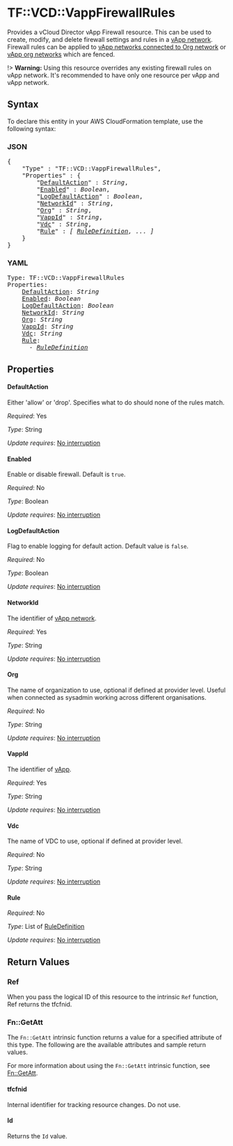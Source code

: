 # TF::VCD::VappFirewallRules

Provides a vCloud Director vApp Firewall resource. This can be used to create,
modify, and delete firewall settings and rules in a [vApp network](/docs/providers/vcd/r/vapp_network.html).
Firewall rules can be applied to [vApp networks connected to Org network](/docs/providers/vcd/r/vapp_network.html) or [vApp org networks](/docs/providers/vcd/r/vapp_org_network.html) which are fenced. 

!> **Warning:** Using this resource overrides any existing firewall rules on vApp network. It's recommended to have only one resource per vApp and vApp network.

## Syntax

To declare this entity in your AWS CloudFormation template, use the following syntax:

### JSON

<pre>
{
    "Type" : "TF::VCD::VappFirewallRules",
    "Properties" : {
        "<a href="#defaultaction" title="DefaultAction">DefaultAction</a>" : <i>String</i>,
        "<a href="#enabled" title="Enabled">Enabled</a>" : <i>Boolean</i>,
        "<a href="#logdefaultaction" title="LogDefaultAction">LogDefaultAction</a>" : <i>Boolean</i>,
        "<a href="#networkid" title="NetworkId">NetworkId</a>" : <i>String</i>,
        "<a href="#org" title="Org">Org</a>" : <i>String</i>,
        "<a href="#vappid" title="VappId">VappId</a>" : <i>String</i>,
        "<a href="#vdc" title="Vdc">Vdc</a>" : <i>String</i>,
        "<a href="#rule" title="Rule">Rule</a>" : <i>[ <a href="ruledefinition.md">RuleDefinition</a>, ... ]</i>
    }
}
</pre>

### YAML

<pre>
Type: TF::VCD::VappFirewallRules
Properties:
    <a href="#defaultaction" title="DefaultAction">DefaultAction</a>: <i>String</i>
    <a href="#enabled" title="Enabled">Enabled</a>: <i>Boolean</i>
    <a href="#logdefaultaction" title="LogDefaultAction">LogDefaultAction</a>: <i>Boolean</i>
    <a href="#networkid" title="NetworkId">NetworkId</a>: <i>String</i>
    <a href="#org" title="Org">Org</a>: <i>String</i>
    <a href="#vappid" title="VappId">VappId</a>: <i>String</i>
    <a href="#vdc" title="Vdc">Vdc</a>: <i>String</i>
    <a href="#rule" title="Rule">Rule</a>: <i>
      - <a href="ruledefinition.md">RuleDefinition</a></i>
</pre>

## Properties

#### DefaultAction

Either 'allow' or 'drop'. Specifies what to do should none of the rules match.

_Required_: Yes

_Type_: String

_Update requires_: [No interruption](https://docs.aws.amazon.com/AWSCloudFormation/latest/UserGuide/using-cfn-updating-stacks-update-behaviors.html#update-no-interrupt)

#### Enabled

Enable or disable firewall. Default is `true`.

_Required_: No

_Type_: Boolean

_Update requires_: [No interruption](https://docs.aws.amazon.com/AWSCloudFormation/latest/UserGuide/using-cfn-updating-stacks-update-behaviors.html#update-no-interrupt)

#### LogDefaultAction

Flag to enable logging for default action. Default value is `false`.

_Required_: No

_Type_: Boolean

_Update requires_: [No interruption](https://docs.aws.amazon.com/AWSCloudFormation/latest/UserGuide/using-cfn-updating-stacks-update-behaviors.html#update-no-interrupt)

#### NetworkId

The identifier of [vApp network](/docs/providers/vcd/r/vapp_network.html).

_Required_: Yes

_Type_: String

_Update requires_: [No interruption](https://docs.aws.amazon.com/AWSCloudFormation/latest/UserGuide/using-cfn-updating-stacks-update-behaviors.html#update-no-interrupt)

#### Org

The name of organization to use, optional if defined at provider level. Useful when connected as sysadmin working across different organisations.

_Required_: No

_Type_: String

_Update requires_: [No interruption](https://docs.aws.amazon.com/AWSCloudFormation/latest/UserGuide/using-cfn-updating-stacks-update-behaviors.html#update-no-interrupt)

#### VappId

The identifier of [vApp](/docs/providers/vcd/r/vapp.html).

_Required_: Yes

_Type_: String

_Update requires_: [No interruption](https://docs.aws.amazon.com/AWSCloudFormation/latest/UserGuide/using-cfn-updating-stacks-update-behaviors.html#update-no-interrupt)

#### Vdc

The name of VDC to use, optional if defined at provider level.

_Required_: No

_Type_: String

_Update requires_: [No interruption](https://docs.aws.amazon.com/AWSCloudFormation/latest/UserGuide/using-cfn-updating-stacks-update-behaviors.html#update-no-interrupt)

#### Rule

_Required_: No

_Type_: List of <a href="ruledefinition.md">RuleDefinition</a>

_Update requires_: [No interruption](https://docs.aws.amazon.com/AWSCloudFormation/latest/UserGuide/using-cfn-updating-stacks-update-behaviors.html#update-no-interrupt)

## Return Values

### Ref

When you pass the logical ID of this resource to the intrinsic `Ref` function, Ref returns the tfcfnid.

### Fn::GetAtt

The `Fn::GetAtt` intrinsic function returns a value for a specified attribute of this type. The following are the available attributes and sample return values.

For more information about using the `Fn::GetAtt` intrinsic function, see [Fn::GetAtt](https://docs.aws.amazon.com/AWSCloudFormation/latest/UserGuide/intrinsic-function-reference-getatt.html).

#### tfcfnid

Internal identifier for tracking resource changes. Do not use.

#### Id

Returns the <code>Id</code> value.

